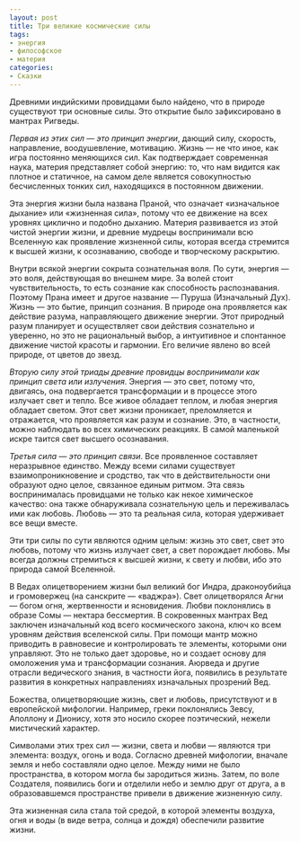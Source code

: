 ```yaml
---
layout: post
title: Три великие космические силы
tags:
- энергия
- философское
- материя
categories: 
- Сказки
---
```

<article><p>Древними индийскими провидцами было найдено, что в природе существуют три основные силы. Это открытие было зафиксировано в мантрах Ригведы.</p>
<p><i>Первая из этих сил — это принцип энергии</i>, дающий силу, скорость, направление, воодушевление, мотивацию. Жизнь — не что иное, как игра постоянно меняющихся сил. Как подтверждает современная наука, материя представляет собой энергию: то, что нам видится как плотное и статичное, на самом деле является совокупностью бесчисленных тонких сил, находящихся в постоянном движении.</p>
 
<p><span>Эта энергия жизни была названа Праной, что означает «изначальное дыхание» или «жизненная сила», потому что ее движение на всех уровнях циклично и подобно дыханию. Материя развивается из этой чистой энергии жизни, и древние мудрецы воспринимали всю Вселенную как проявление жизненной силы, которая всегда стремится к высшей жизни, к осознаванию, свободе и творческому раскрытию.</span></p>
<p>Внутри всякой энергии сокрыта сознательная воля. По сути, энергия — это воля, действующая во внешнем мире. За волей стоит чувствительность, то есть сознание как способность распознавания. Поэтому Прана имеет и другое название — Пуруша (Изначальный Дух). Жизнь — это бытие, принцип сознания. В природе она проявляется как действие разума, направляющего движение энергии. Этот природный разум планирует и осуществляет свои действия сознательно и уверенно, но это не рациональный выбор, а интуитивное и спонтанное движение чистой красоты и гармонии. Его величие явлено во всей природе, от цветов до звезд.</p>
<p><i>Вторую силу этой триады древние провидцы воспринимали как принцип света или излучения</i>. Энергия — это свет, потому что, двигаясь, она подвергается трансформации и в процессе этого излучает свет и тепло. Все живое обладает теплом, и любая энергия обладает светом. Этот свет жизни проникает, преломляется и отражается, что проявляется как разум и сознание. Это, в частности, можно наблюдать во всех химических реакциях. В самой маленькой искре таится свет высшего осознавания.</p>
<p><i>Третья сила — это принцип связи</i>. Все проявленное составляет неразрывное единство. Между всеми силами существует взаимопроникновение и сродство, так что в действительности они образуют одно целое, связанное единым ритмом. Эта связь воспринималась провидцами не только как некое химическое качество: она также обнаруживала сознательную цель и переживалась ими как любовь. Любовь — это та реальная сила, которая удерживает все вещи вместе.</p>
<p>Эти три силы по сути являются одним целым: жизнь это свет, свет это любовь, потому что жизнь излучает свет, а свет порождает любовь. Мы всегда должны стремиться к высшей жизни, к свету и любви, ибо это природа самой Вселенной.</p>
<p>В Ведах олицетворением жизни был великий бог Индра, драконоубийца и громовержец (на санскрите — «ваджра»). Свет олицетворялся Агни — богом огня, жертвенности и ясновидения. Любви поклонялись в образе Сомы — нектара бессмертия. В сокровенных мантрах Вед заключен изначальный код всего космического закона, ключ ко всем уровням действия вселенской силы. При помощи мантр можно приводить в равновесие и контролировать те элементы, которыми они управляют. Это не только дает здоровье, но и создает основу для омоложения ума и трансформации сознания. Аюрведа и другие отрасли ведического знания, в частности йога, появились в результате развития в конкретных направлениях изначальных прозрений Вед.</p>
<p>Божества, олицетворяющие жизнь, свет и любовь, присутствуют и в европейской мифологии. Например, греки поклонялись Зевсу, Аполлону и Дионису, хотя это носило скорее поэтический, нежели мистический характер.</p>
<p>Символами этих трех сил — жизни, света и любви — являются три элемента: воздух, огонь и вода. Согласно древней мифологии, вначале земля и небо составляли одно целое. Между ними не было пространства, в котором могла бы зародиться жизнь. Затем, по воле Создателя, появились боги и отделили небо и землю друг от друга, а в образовавшемся пространстве привели в движение жизненную силу.</p>
<p>Эта жизненная сила стала той средой, в которой элементы воздуха, огня и воды (в виде ветра, солнца и дождя) обеспечили развитие жизни.</p>
</article>